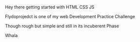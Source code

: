 Hey there getting started with HTML CSS JS

Flydoprojedct is one of my web Development Practice Challenge

Though rough but simple and still in its incuberent Phase 

Whala